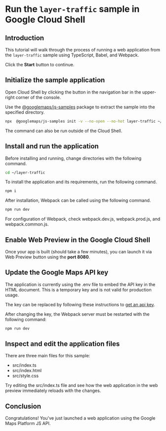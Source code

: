 # Run the `layer-traffic` sample in Google Cloud Shell

<walkthrough-tutorial-duration duration="10"/>

## Introduction

This tutorial will walk through the process of running a web application from
the `layer-traffic` sample using TypeScript, Babel, and Webpack.

Click the **Start** button to continue.

## Initialize the sample application

Open Cloud Shell by clicking the
<walkthrough-cloud-shell-icon></walkthrough-cloud-shell-icon> button in the
navigation bar in the upper-right corner of the console.

Use the [@googlemaps/js-samples](https://www.npmjs.com/package/@googlemaps/js-samples) package to 
extract the sample into the specified directory.

```bash
npx  @googlemaps/js-samples init -v --no-open --no-hot layer-traffic ~/layer-traffic
```

The command can also be run outside of the Cloud Shell.

## Install and run the application

Before installing and running, change directories with the following command.

```bash
cd ~/layer-traffic
```

To install the application and its requirements, run the following command.

```bash
npm i
```

After installation, Webpack can be called using the following command.

```bash
npm run dev
```

For configuration of Webpack, check
<walkthrough-editor-open-file filePath="layer-traffic/webpack.dev.js">webpack.dev.js</walkthrough-editor-open-file>,
<walkthrough-editor-open-file filePath="layer-traffic/webpack.prod.js">webpack.prod.js</walkthrough-editor-open-file>,
and
<walkthrough-editor-open-file filePath="layer-traffic/webpack.common.js">webpack.common.js</walkthrough-editor-open-file>.

## Enable Web Preview in the Google Cloud Shell

Once your app is built (should take a few minutes), you can launch it via
<walkthrough-spotlight-pointer target="cloudshell" spotlightId="devshell-web-preview-button">Web
Preview button</walkthrough-spotlight-pointer> using the **port 8080**.

## Update the Google Maps API key

The application is currently using the
<walkthrough-editor-open-file filePath="layer-traffic/.env">.env</walkthrough-editor-open-file>
file to embed the API key in the HTML document. This is a temporary key and is
not valid for production usage.

The key can be replaced by following these instructions to
[get an api key](https://developers.google.com/maps/documentation/javascript/get-api-key).

After changing the key, the Webpack server must be restarted with the following
command:

```bash
npm run dev
```

## Inspect and edit the application files

There are three main files for this sample:

*   <walkthrough-editor-open-file filePath="layer-traffic/src/index.ts">src/index.ts</walkthrough-editor-open-file>
*   <walkthrough-editor-open-file filePath="layer-traffic/src/index.html">src/index.html</walkthrough-editor-open-file>
*   <walkthrough-editor-open-file filePath="layer-traffic/src/style.css">src/style.css</walkthrough-editor-open-file>

Try editing the <walkthrough-editor-open-file filePath="layer-traffic/src/index.ts">src/index.ts</walkthrough-editor-open-file> file and see how the web application in the web preview immediately reloads with the changes.

## Conclusion

<walkthrough-conclusion-trophy></walkthrough-conclusion-trophy>

Congratulations! You've just launched a web application using the Google Maps
Platform JS API.
